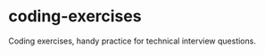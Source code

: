coding-exercises
================

Coding exercises, handy practice for technical interview questions.